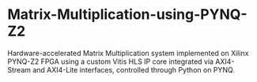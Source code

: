 # Matrix-Multiplication-using-PYNQ-Z2
Hardware-accelerated Matrix Multiplication system implemented on Xilinx PYNQ-Z2 FPGA using a custom Vitis HLS IP core integrated via AXI4-Stream and AXI4-Lite interfaces, controlled through Python on PYNQ.

